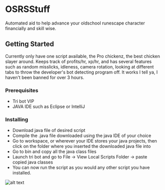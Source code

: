 # OSRSStuff
Automated aid to help advance your oldschool runescape character financially and skill wise.

## Getting Started
Currently only have one script available, the Pro chickenz, the best chicken slayer around. Keeps track of profits/hr, xp/hr, and has several features such as random misslicks, idleness, camera rotation, looking at different tabs to throw the developer's bot detecting program off. It works I tell ya, I haven't been banned for over 3 hours.

### Prerequisites

* Tri bot VIP
* JAVA IDE such as Eclipse or IntelliJ

### Installing

* Download java file of desired script
* Compile the .java file downloaded using the java IDE of your choice
* Go to workspace, or wherever your IDE stores your java projects, then click on the folder where you inserted the downloaded java file into
* Go to bin and copy all the java class files
* Launch tri bot and go to File -> View Local Scripts Folder -> paste copied java classes
* You can now run the script as you would any other script you have installed.

![alt text](https://i.imgur.com/fYLEKes.png)
